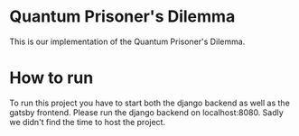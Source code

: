 # Quantum Prisoner's Dilemma

This is our implementation of the Quantum Prisoner's Dilemma.

# How to run

To run this project you have to start both the django backend as well as the gatsby frontend. Please run the django backend on localhost:8080.
Sadly we didn't find the time to host the project.
